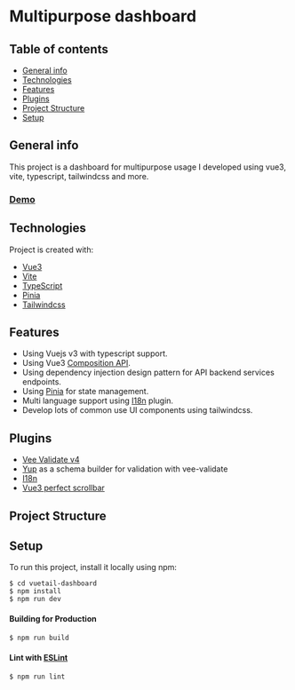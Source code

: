 # Multipurpose dashboard


## Table of contents
* [General info](#general-info)
* [Technologies](#technologies)
* [Features](#features)
* [Plugins](#plugins)
* [Project Structure](#project-structure)
* [Setup](#setup)

## General info
This project is a dashboard for multipurpose usage I developed using vue3, vite, typescript, tailwindcss and more.

### [Demo](https://vuetail-dashboard.vercel.app/)

## Technologies
Project is created with:
- [Vue3](https://vuejs.org/)
- [Vite](https://vitejs.dev/)
- [TypeScript](https://www.typescriptlang.org/)
- [Pinia](https://pinia.vuejs.org/)
- [Tailwindcss](https://tailwindcss.com/)

## Features
- Using Vuejs v3 with typescript support.
- Using Vue3 [Composition API](https://vuejs.org/guide/extras/composition-api-faq.html).
- Using dependency injection design pattern for API backend services endpoints.
- Using [Pinia](https://pinia.vuejs.org/) for state management.
- Multi language support using [I18n](https://vue-i18n.intlify.dev/) plugin.
- Develop lots of common use UI components using tailwindcss.

## Plugins
- [Vee Validate v4](https://vee-validate.logaretm.com/v4/)
- [Yup](https://github.com/jquense/yup) as a schema builder for validation with vee-validate
- [I18n](https://vue-i18n.intlify.dev/)
- [Vue3 perfect scrollbar](https://github.com/mercs600/vue3-perfect-scrollbar)

## Project Structure

## Setup
To run this project, install it locally using npm:

```
$ cd vuetail-dashboard
$ npm install
$ npm run dev
```

#### Building for Production

```sh
$ npm run build
```

#### Lint with [ESLint](https://eslint.org/)

```sh
$ npm run lint
```

